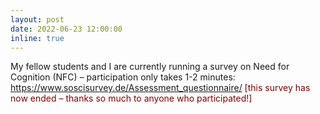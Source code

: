 ```yaml
---
layout: post
date: 2022-06-23 12:00:00
inline: true
---
```

My fellow students and I are currently running a survey on Need for Cognition (NFC) – participation only takes 1-2 minutes: <a href="https://www.soscisurvey.de/Assessment_questionnaire/" target="_blank">https://www.soscisurvey.de/Assessment_questionnaire/</a> <span style="color:maroon"> [this survey has now ended – thanks so much to anyone who participated!]</span>